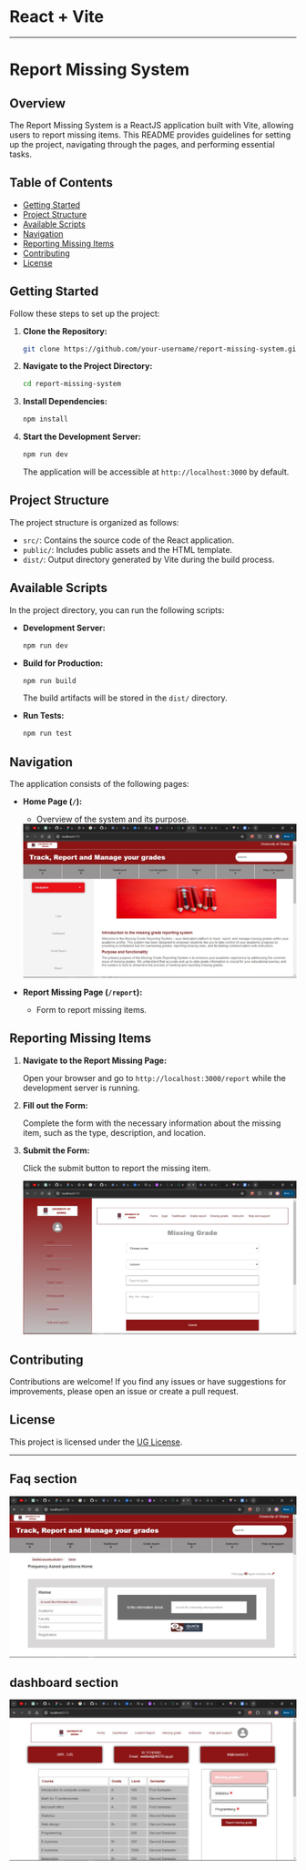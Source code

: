 # React + Vite



---

# Report Missing System

## Overview

The Report Missing System is a ReactJS application built with Vite, allowing users to report missing items. This README provides guidelines for setting up the project, navigating through the pages, and performing essential tasks.

## Table of Contents

- [Getting Started](#getting-started)
- [Project Structure](#project-structure)
- [Available Scripts](#available-scripts)
- [Navigation](#navigation)
- [Reporting Missing Items](#reporting-missing-items)
- [Contributing](#contributing)
- [License](#license)

## Getting Started

Follow these steps to set up the project:

1. **Clone the Repository:**

   ```bash
   git clone https://github.com/your-username/report-missing-system.git
   ```

2. **Navigate to the Project Directory:**

   ```bash
   cd report-missing-system
   ```

3. **Install Dependencies:**

   ```bash
   npm install
   ```

4. **Start the Development Server:**

   ```bash
   npm run dev
   ```

   The application will be accessible at `http://localhost:3000` by default.

## Project Structure

The project structure is organized as follows:

- `src/`: Contains the source code of the React application.
- `public/`: Includes public assets and the HTML template.
- `dist/`: Output directory generated by Vite during the build process.

## Available Scripts

In the project directory, you can run the following scripts:

- **Development Server:**

  ```bash
  npm run dev
  ```

- **Build for Production:**

  ```bash
  npm run build
  ```

  The build artifacts will be stored in the `dist/` directory.

- **Run Tests:**

  ```bash
  npm run test
  ```

## Navigation

The application consists of the following pages:

- **Home Page (`/`):**
  - Overview of the system and its purpose.

  <img src='src\assets\home.jpg'/>

- **Report Missing Page (`/report`):**
  - Form to report missing items.

## Reporting Missing Items

1. **Navigate to the Report Missing Page:**

   Open your browser and go to `http://localhost:3000/report` while the development server is running.

2. **Fill out the Form:**

   Complete the form with the necessary information about the missing item, such as the type, description, and location.

3. **Submit the Form:**

   Click the submit button to report the missing item.

   <img  src='src\assets\missing.jpg'/>

## Contributing

Contributions are welcome! If you find any issues or have suggestions for improvements, please open an issue or create a pull request.

## License

This project is licensed under the [UG License](LICENSE).

---
## Faq section

<img src='src\assets\faq.jpg'/>

## dashboard section

<img src ='src\assets\dash.jpg'/>
